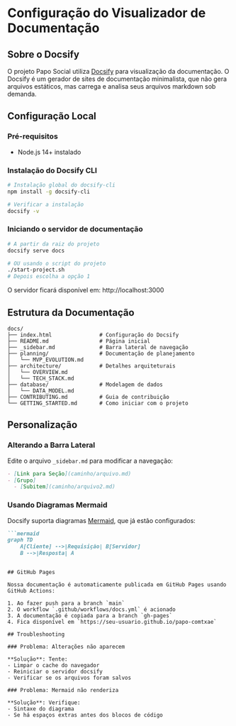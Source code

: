 # Configuração do Visualizador de Documentação

## Sobre o Docsify

O projeto Papo Social utiliza [Docsify](https://docsify.js.org/) para visualização da documentação. O Docsify é um gerador de sites de documentação minimalista, que não gera arquivos estáticos, mas carrega e analisa seus arquivos markdown sob demanda.

## Configuração Local

### Pré-requisitos
- Node.js 14+ instalado

### Instalação do Docsify CLI

```bash
# Instalação global do docsify-cli
npm install -g docsify-cli

# Verificar a instalação
docsify -v
```

### Iniciando o servidor de documentação

```bash
# A partir da raiz do projeto
docsify serve docs

# OU usando o script do projeto
./start-project.sh
# Depois escolha a opção 1
```

O servidor ficará disponível em: http://localhost:3000

## Estrutura da Documentação

```
docs/
├── index.html               # Configuração do Docsify
├── README.md                # Página inicial
├── _sidebar.md              # Barra lateral de navegação
├── planning/                # Documentação de planejamento
│   └── MVP_EVOLUTION.md
├── architecture/            # Detalhes arquiteturais
│   └── OVERVIEW.md
│   └── TECH_STACK.md
├── database/                # Modelagem de dados
│   └── DATA_MODEL.md
├── CONTRIBUTING.md          # Guia de contribuição
└── GETTING_STARTED.md       # Como iniciar com o projeto
```

## Personalização

### Alterando a Barra Lateral

Edite o arquivo `_sidebar.md` para modificar a navegação:

```markdown
- [Link para Seção](caminho/arquivo.md)
- [Grupo]
  - [Subitem](caminho/arquivo2.md)
```

### Usando Diagramas Mermaid

Docsify suporta diagramas [Mermaid](https://mermaid-js.github.io/), que já estão configurados:

```markdown
```mermaid
graph TD
    A[Cliente] -->|Requisição| B[Servidor]
    B -->|Resposta| A
```
```

## GitHub Pages

Nossa documentação é automaticamente publicada em GitHub Pages usando GitHub Actions:

1. Ao fazer push para a branch `main`
2. O workflow `.github/workflows/docs.yml` é acionado
3. A documentação é copiada para a branch `gh-pages`
4. Fica disponível em `https://seu-usuario.github.io/papo-comtxae`

## Troubleshooting

### Problema: Alterações não aparecem

**Solução**: Tente:
- Limpar o cache do navegador
- Reiniciar o servidor docsify
- Verificar se os arquivos foram salvos

### Problema: Mermaid não renderiza

**Solução**: Verifique:
- Sintaxe do diagrama
- Se há espaços extras antes dos blocos de código
